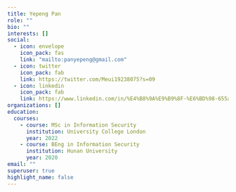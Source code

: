 ```yaml
---
title: Yepeng Pan
role: ""
bio: ""
interests: []
social:
  - icon: envelope
    icon_pack: fas
    link: "mailto:panyepeng@gmail.com"
  - icon: twitter
    icon_pack: fab
    link: https://twitter.com/Meui19238075?s=09
  - icon: linkedin
    icon_pack: fab
    link: https://www.linkedin.com/in/%E4%B8%9A%E9%B9%8F-%E6%BD%98-655aa81b5
organizations: []
education:
  courses:
    - course: MSc in Information Security
      institution: University College London
      year: 2022
    - course: BEng in Information Security
      institution: Hunan University
      year: 2020
email: ""
superuser: true
highlight_name: false
---
```


